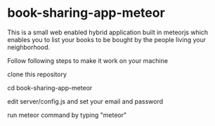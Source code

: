 book-sharing-app-meteor
=======================

This is a small web enabled hybrid application built in meteorjs which enables you to list your books to be bought by the people living your neighborhood.

Follow following steps to make it work on your machine

clone this repository

cd book-sharing-app-meteor

edit server/config.js and set your email and password

run meteor command by typing "meteor"
